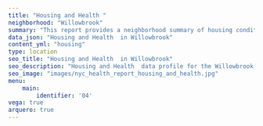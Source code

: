 ```yaml
---
title: "Housing and Health "
neighborhood: "Willowbrook"
summary: "This report provides a neighborhood summary of housing conditions and related health outcomes. It also describes population characteristics that can increase vulnerability to housing hazards."
data_json: "Housing and Health  in Willowbrook"
content_yml: "housing"
type: location
seo_title: "Housing and Health  in Willowbrook"
seo_description: "Housing and Health  data profile for the Willowbrook neighborhood of NYC."
seo_image: "images/nyc_health_report_housing_and_health.jpg"
menu:
    main:
        identifier: '04'
vega: true
arquero: true
---
```

